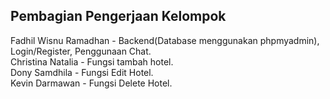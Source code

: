 ## Pembagian Pengerjaan Kelompok
Fadhil Wisnu Ramadhan - Backend(Database menggunakan phpmyadmin), Login/Register, Penggunaan Chat.<br/>
Christina Natalia - Fungsi tambah hotel.<br/>
Dony Samdhila - Fungsi Edit Hotel.<br/>
Kevin Darmawan - Fungsi Delete Hotel.
